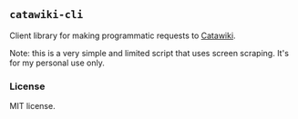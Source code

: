 ## `catawiki-cli`

Client library for making programmatic requests to [Catawiki](https://www.catawiki.com/).

Note: this is a very simple and limited script that uses screen scraping. It's for my personal use only.

### License

MIT license.
